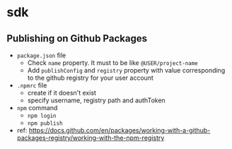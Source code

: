 # sdk

## Publishing on Github Packages
- `package.json` file
   - Check `name` property. It must to be like `@USER/project-name`
   - Add `publishConfig` and `registry` property with value corresponding to the github registry for your user account
- `.npmrc` file
   - create if it doesn't exist
   - specify username, registry path and authToken
- `npm` command
   - `npm login`
   - `npm publish`
- ref: https://docs.github.com/en/packages/working-with-a-github-packages-registry/working-with-the-npm-registry
